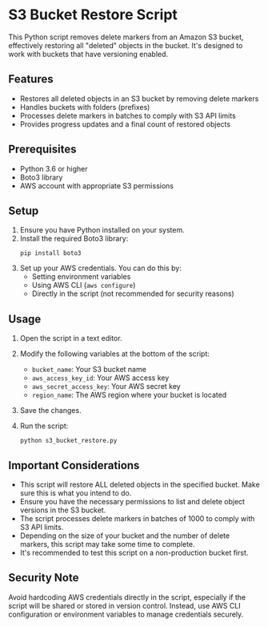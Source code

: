 # S3 Bucket Restore Script

This Python script removes delete markers from an Amazon S3 bucket, effectively restoring all "deleted" objects in the bucket. It's designed to work with buckets that have versioning enabled.

## Features

- Restores all deleted objects in an S3 bucket by removing delete markers
- Handles buckets with folders (prefixes)
- Processes delete markers in batches to comply with S3 API limits
- Provides progress updates and a final count of restored objects

## Prerequisites

- Python 3.6 or higher
- Boto3 library
- AWS account with appropriate S3 permissions

## Setup

1. Ensure you have Python installed on your system.
2. Install the required Boto3 library:
   ```
   pip install boto3
   ```
3. Set up your AWS credentials. You can do this by:
   - Setting environment variables
   - Using AWS CLI (`aws configure`)
   - Directly in the script (not recommended for security reasons)

## Usage

1. Open the script in a text editor.
2. Modify the following variables at the bottom of the script:
   - `bucket_name`: Your S3 bucket name
   - `aws_access_key_id`: Your AWS access key
   - `aws_secret_access_key`: Your AWS secret key
   - `region_name`: The AWS region where your bucket is located

3. Save the changes.
4. Run the script:
   ```
   python s3_bucket_restore.py
   ```

## Important Considerations

- This script will restore ALL deleted objects in the specified bucket. Make sure this is what you intend to do.
- Ensure you have the necessary permissions to list and delete object versions in the S3 bucket.
- The script processes delete markers in batches of 1000 to comply with S3 API limits.
- Depending on the size of your bucket and the number of delete markers, this script may take some time to complete.
- It's recommended to test this script on a non-production bucket first.

## Security Note

Avoid hardcoding AWS credentials directly in the script, especially if the script will be shared or stored in version control. Instead, use AWS CLI configuration or environment variables to manage credentials securely.

